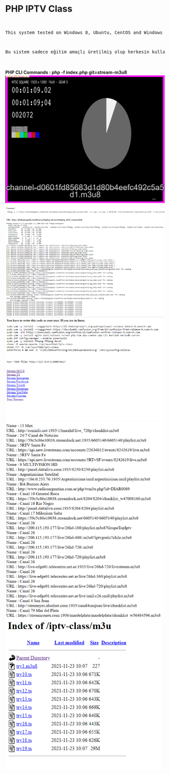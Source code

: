 <h1>PHP IPTV Class</h1>
</br>
<pre>This system tested on Windows 8, Ubuntu, CentOS and Windows Server 2012</pre><br>
<pre>Bu sistem sadece eğitim amaçlı üretilmiş olup herkesin kullanımına açık bir programdır. Bu program üzerinden işlenecek herhangi bir yasa dışı aktiviteden sorumluluk kabul etmemekteyiz. Bunu göze alarak indirmenizi önemle rica ederiz.</pre><br>
</br>
<b>PHP CLI Commands : php -f index.php git=stream-m3u8</b><br>
<img src="img/iptv.png"></br>
<img src="img/1.png"></br>
<img src="img/2.png"></br>
<img src="img/m3u.png"></br>
<img src="img/3.png"></br>
